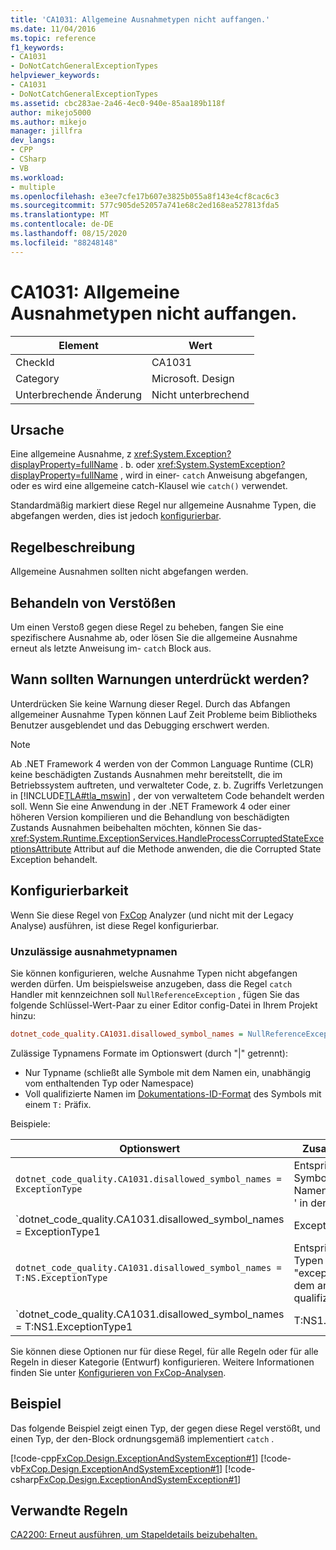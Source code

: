 ```yaml
---
title: 'CA1031: Allgemeine Ausnahmetypen nicht auffangen.'
ms.date: 11/04/2016
ms.topic: reference
f1_keywords:
- CA1031
- DoNotCatchGeneralExceptionTypes
helpviewer_keywords:
- CA1031
- DoNotCatchGeneralExceptionTypes
ms.assetid: cbc283ae-2a46-4ec0-940e-85aa189b118f
author: mikejo5000
ms.author: mikejo
manager: jillfra
dev_langs:
- CPP
- CSharp
- VB
ms.workload:
- multiple
ms.openlocfilehash: e3ee7cfe17b607e3825b055a8f143e4cf8cac6c3
ms.sourcegitcommit: 577c905de52057a741e68c2ed168ea527813fda5
ms.translationtype: MT
ms.contentlocale: de-DE
ms.lasthandoff: 08/15/2020
ms.locfileid: "88248148"
---
```

# <a name="ca1031-do-not-catch-general-exception-types"></a>CA1031: Allgemeine Ausnahmetypen nicht auffangen.

|Element|Wert|
|-|-|
|CheckId|CA1031|
|Category|Microsoft. Design|
|Unterbrechende Änderung|Nicht unterbrechend|

## <a name="cause"></a>Ursache
Eine allgemeine Ausnahme, z <xref:System.Exception?displayProperty=fullName> . b. oder <xref:System.SystemException?displayProperty=fullName> , wird in einer- `catch` Anweisung abgefangen, oder es wird eine allgemeine catch-Klausel wie `catch()` verwendet.

Standardmäßig markiert diese Regel nur allgemeine Ausnahme Typen, die abgefangen werden, dies ist jedoch [konfigurierbar](#configurability).

## <a name="rule-description"></a>Regelbeschreibung
Allgemeine Ausnahmen sollten nicht abgefangen werden.

## <a name="how-to-fix-violations"></a>Behandeln von Verstößen
Um einen Verstoß gegen diese Regel zu beheben, fangen Sie eine spezifischere Ausnahme ab, oder lösen Sie die allgemeine Ausnahme erneut als letzte Anweisung im- `catch` Block aus.

## <a name="when-to-suppress-warnings"></a>Wann sollten Warnungen unterdrückt werden?
Unterdrücken Sie keine Warnung dieser Regel. Durch das Abfangen allgemeiner Ausnahme Typen können Lauf Zeit Probleme beim Bibliotheks Benutzer ausgeblendet und das Debugging erschwert werden.

> [!NOTE]
> Ab .NET Framework 4 werden von der Common Language Runtime (CLR) keine beschädigten Zustands Ausnahmen mehr bereitstellt, die im Betriebssystem auftreten, und verwalteter Code, z. b. Zugriffs Verletzungen in [!INCLUDE[TLA#tla_mswin](../code-quality/includes/tlasharptla_mswin_md.md)] , der von verwaltetem Code behandelt werden soll. Wenn Sie eine Anwendung in der .NET Framework 4 oder einer höheren Version kompilieren und die Behandlung von beschädigten Zustands Ausnahmen beibehalten möchten, können Sie das- <xref:System.Runtime.ExceptionServices.HandleProcessCorruptedStateExceptionsAttribute> Attribut auf die Methode anwenden, die die Corrupted State Exception behandelt.

## <a name="configurability"></a>Konfigurierbarkeit

Wenn Sie diese Regel von [FxCop](install-fxcop-analyzers.md) Analyzer (und nicht mit der Legacy Analyse) ausführen, ist diese Regel konfigurierbar.

### <a name="disallowed-exception-type-names"></a>Unzulässige ausnahmetypnamen

Sie können konfigurieren, welche Ausnahme Typen nicht abgefangen werden dürfen. Um beispielsweise anzugeben, dass die Regel `catch` Handler mit kennzeichnen soll `NullReferenceException` , fügen Sie das folgende Schlüssel-Wert-Paar zu einer Editor config-Datei in Ihrem Projekt hinzu:

```ini
dotnet_code_quality.CA1031.disallowed_symbol_names = NullReferenceException
```

Zulässige Typnamens Formate im Optionswert (durch "|" getrennt):
- Nur Typname (schließt alle Symbole mit dem Namen ein, unabhängig vom enthaltenden Typ oder Namespace)
- Voll qualifizierte Namen im [Dokumentations-ID-Format](https://github.com/dotnet/csharplang/blob/master/spec/documentation-comments.md#id-string-format) des Symbols mit einem `T:` Präfix.

Beispiele:

| Optionswert | Zusammenfassung |
| --- | --- |
|`dotnet_code_quality.CA1031.disallowed_symbol_names = ExceptionType` | Entspricht allen Symbolen mit dem Namen ' exceptionType ' in der Kompilierung.
|`dotnet_code_quality.CA1031.disallowed_symbol_names = ExceptionType1|ExceptionType2` | Entspricht allen Symbolen mit dem Namen "ExceptionType1" oder "ExceptionType2" in der Kompilierung.
|`dotnet_code_quality.CA1031.disallowed_symbol_names = T:NS.ExceptionType` | Entspricht bestimmten Typen mit dem Namen "exceptionType" mit dem angegebenen voll qualifizierten Namen.
|`dotnet_code_quality.CA1031.disallowed_symbol_names = T:NS1.ExceptionType1|T:NS1.ExceptionType2` | Entspricht den Typen "ExceptionType1" und "ExceptionType2" mit den entsprechenden voll qualifizierten Namen.

Sie können diese Optionen nur für diese Regel, für alle Regeln oder für alle Regeln in dieser Kategorie (Entwurf) konfigurieren. Weitere Informationen finden Sie unter [Konfigurieren von FxCop-Analysen](configure-fxcop-analyzers.md).

## <a name="example"></a>Beispiel
Das folgende Beispiel zeigt einen Typ, der gegen diese Regel verstößt, und einen Typ, der den-Block ordnungsgemäß implementiert `catch` .

[!code-cpp[FxCop.Design.ExceptionAndSystemException#1](../code-quality/codesnippet/CPP/ca1031-do-not-catch-general-exception-types_1.cpp)]
[!code-vb[FxCop.Design.ExceptionAndSystemException#1](../code-quality/codesnippet/VisualBasic/ca1031-do-not-catch-general-exception-types_1.vb)]
[!code-csharp[FxCop.Design.ExceptionAndSystemException#1](../code-quality/codesnippet/CSharp/ca1031-do-not-catch-general-exception-types_1.cs)]

## <a name="related-rules"></a>Verwandte Regeln
[CA2200: Erneut ausführen, um Stapeldetails beizubehalten.](../code-quality/ca2200.md)
